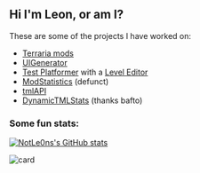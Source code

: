 ## Hi I'm Leon, or am I?
These are some of the projects I have worked on: 
- [Terraria mods](https://github.com/users/NotLe0n/projects/2) 
- [UIGenerator](https://github.com/NotLe0n/UIGenerator)
- [Test Platformer](https://github.com/bafto/Platformer) with a [Level Editor](https://github.com/NotLe0n/LevelEditor)
- [ModStatistics](https://github.com/NotLe0n/ModStats) (defunct)
- [tmlAPI](https://github.com/NotLe0n/tmlapis)
- [DynamicTMLStats](https://github.com/NotLe0n/DynamicTMLStats) (thanks bafto)

### Some fun stats:
[![NotLe0ns's GitHub stats](https://github-readme-stats.vercel.app/api?username=NotLe0n&show_icons=true&theme=tokyonight)](https://github.com/anuraghazra/github-readme-stats)

![card](https://dynamictmlstats.repl.co/?steamid64=76561198278789341)

